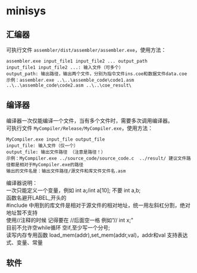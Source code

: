 # minisys

## 汇编器
可执行文件 `assembler/dist/assembler/assembler.exe`，使用方法：
```
assembler.exe input_file1 input_file2 ... output_path
input_file1 input_file2 ...: 输入文件（可多个）
output_path: 输出路径，输出两个文件，分别为指令文件ins.coe和数据文件data.coe
示例：assembler.exe ..\..\assemble_code\code1.asm ..\..\assemble_code\code2.asm ..\..\coe_result\
```

## 编译器
编译器一次仅能编译一个文件，当有多个文件时，需要多次调用编译器。  
可执行文件 `MyCompiler/Release/MyCompiler.exe`，使用方法：
```
MyCompiler.exe input_file output_file
input_file: 输入文件（仅一个）
output_file: 输出文件路径 （注意是路径！）
示例：MyCompiler.exe ../source_code/source_code.c  ../result/ 建议文件路径都是相对于MyCompiler.exe的路径
输出的文件名是：输出文件路径/源文件和库文件文件名.asm
```
编译器说明：  
一次只能定义一个变量，例如 int a;/int a[10]; 不要 int a,b;  
函数名避开LABEL_开头的  
#include 中用到的库文件是相对于源文件的相对地址，统一用左斜杠分割，绝对地址暂不支持  
使用//注释的时候 记得要在 //后面空一格 例如“// int x;"  
目前不允许空while循环 空if,至少写一个分号;  
读写内存专用函数 load_mem(addr),set_mem(addr,val)，addr和val 支持表达式、变量、常量  

## 软件
